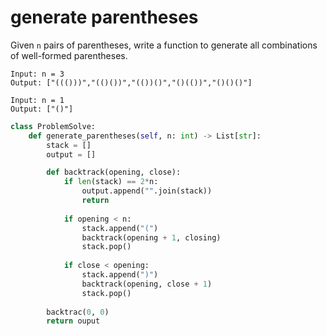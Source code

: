# generate parentheses

Given ``n`` pairs of parentheses, write a function to generate all combinations of well-formed parentheses.

```
Input: n = 3
Output: ["((()))","(()())","(())()","()(())","()()()"]
```

```
Input: n = 1
Output: ["()"]
```

```python
class ProblemSolve:
    def generate_parentheses(self, n: int) -> List[str]:
        stack = []
        output = []

        def backtrack(opening, close):
            if len(stack) == 2*n:
                output.append("".join(stack))
                return
            
            if opening < n:
                stack.append("(")
                backtrack(opening + 1, closing)
                stack.pop()
            
            if close < opening:
                stack.append(")")
                backtrack(opening, close + 1)
                stack.pop()
            
        backtrac(0, 0)
        return ouput
```
